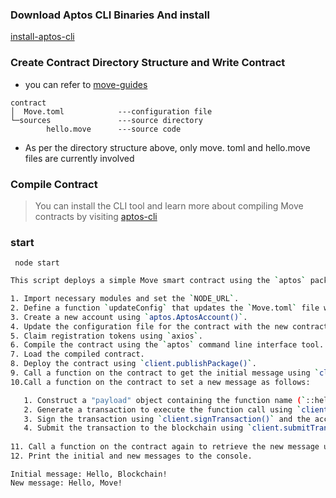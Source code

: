 
### Download Aptos CLI Binaries And install

[install-aptos-cli](https://aptos.dev/cli-tools/aptos-cli-tool/automated-install-aptos-cli)



### Create Contract Directory Structure and Write Contract
-  you can refer to [move-guides](https://aptos.dev/guides/move-guides/aptos-move-guides)
```
contract
│  Move.toml            ---configuration file
└─sources               ---source directory
        hello.move      ---source code

```
- As per the directory structure above, only move. toml and hello.move files are currently involved
  


### Compile Contract
> You can install the CLI tool and learn more about compiling Move contracts by visiting [aptos-cli](https://aptos.dev/cli-tools/aptos-cli-tool/use-aptos-cli#compiling-move)


### start
```
 node start
```

```bash
This script deploys a simple Move smart contract using the `aptos` package. To summarize, the script does the following steps:

1. Import necessary modules and set the `NODE_URL`.
2. Define a function `updateConfig` that updates the `Move.toml` file with the new address value.
3. Create a new account using `aptos.AptosAccount()`.
4. Update the configuration file for the contract with the new contract address.
5. Claim registration tokens using `axios`.
6. Compile the contract using the `aptos` command line interface tool.
7. Load the compiled contract.
8. Deploy the contract using `client.publishPackage()`.
9. Call a function on the contract to get the initial message using `client.view()`.
10.Call a function on the contract to set a new message as follows: 

   1. Construct a "payload" object containing the function name (`::hello::set_message`), the type arguments ([]), and arguments ("hello move").
   2. Generate a transaction to execute the function call using `client.generateTransaction()`.
   3. Sign the transaction using `client.signTransaction()` and the account with sufficient balance.
   4. Submit the transaction to the blockchain using `client.submitTransaction()` and wait for it to be confirmed using `client.waitForTransaction()`.
   
11. Call a function on the contract again to retrieve the new message using `client.view()`.
12. Print the initial and new messages to the console.
```
```
Initial message: Hello, Blockchain!  
New message: Hello, Move!
```